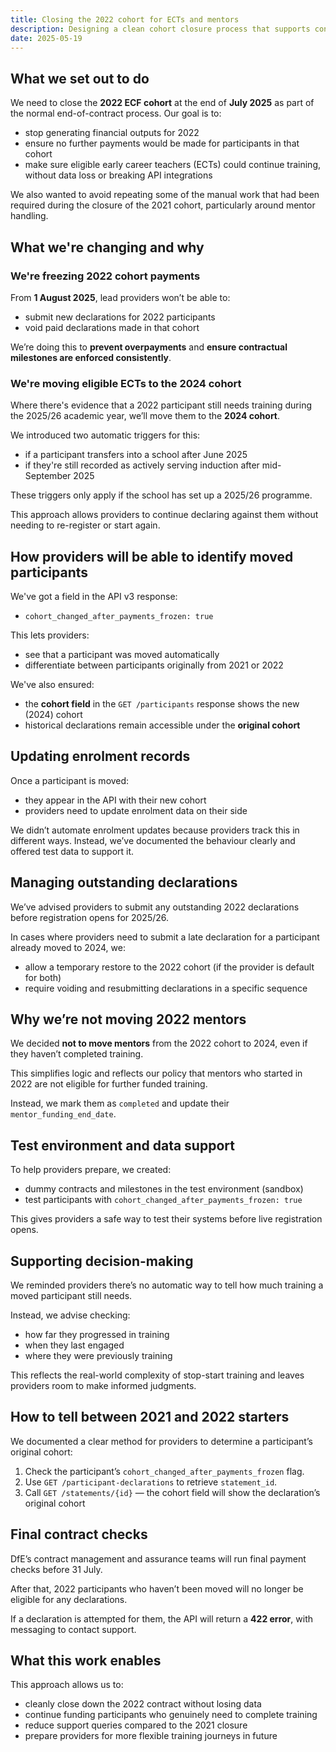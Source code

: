 ```yaml
--- 
title: Closing the 2022 cohort for ECTs and mentors 
description: Designing a clean cohort closure process that supports continuity and reduces manual effort  
date: 2025-05-19 
--- 
```


## What we set out to do 

We need to close the **2022 ECF cohort** at the end of **July 2025** as part of the normal end-of-contract process. Our goal is to: 

* stop generating financial outputs for 2022 
* ensure no further payments would be made for participants in that cohort 
* make sure eligible early career teachers (ECTs) could continue training, without data loss or breaking API integrations 

We also wanted to avoid repeating some of the manual work that had been required during the closure of the 2021 cohort, particularly around mentor handling.

## What we're changing and why 

### We're freezing 2022 cohort payments   

From **1 August 2025**, lead providers won’t be able to: 

* submit new declarations for 2022 participants 
* void paid declarations made in that cohort 

We’re doing this to **prevent overpayments** and **ensure contractual milestones are enforced consistently**. 

### We're moving eligible ECTs to the 2024 cohort   

Where there's evidence that a 2022 participant still needs training during the 2025/26 academic year, we’ll move them to the **2024 cohort**. 

We introduced two automatic triggers for this: 

* if a participant transfers into a school after June 2025 
* if they're still recorded as actively serving induction after mid-September 2025 

These triggers only apply if the school has set up a 2025/26 programme. 

This approach allows providers to continue declaring against them without needing to re-register or start again. 

## How providers will be able to identify moved participants 

We've got a field in the API v3 response:   

* `cohort_changed_after_payments_frozen: true` 

This lets providers: 

* see that a participant was moved automatically 
* differentiate between participants originally from 2021 or 2022 

We've also ensured: 

* the **cohort field** in the `GET /participants` response shows the new (2024) cohort 
* historical declarations remain accessible under the **original cohort** 

## Updating enrolment records 

Once a participant is moved: 

* they appear in the API with their new cohort 
* providers need to update enrolment data on their side 

We didn’t automate enrolment updates because providers track this in different ways. Instead, we’ve documented the behaviour clearly and offered test data to support it. 

## Managing outstanding declarations 

We’ve advised providers to submit any outstanding 2022 declarations before registration opens for 2025/26. 

In cases where providers need to submit a late declaration for a participant already moved to 2024, we: 

* allow a temporary restore to the 2022 cohort (if the provider is default for both) 
* require voiding and resubmitting declarations in a specific sequence 

## Why we’re not moving 2022 mentors 

We decided **not to move mentors** from the 2022 cohort to 2024, even if they haven’t completed training. 

This simplifies logic and reflects our policy that mentors who started in 2022 are not eligible for further funded training. 

Instead, we mark them as `completed` and update their `mentor_funding_end_date`. 

## Test environment and data support 

To help providers prepare, we created: 

* dummy contracts and milestones in the test environment (sandbox) 
* test participants with `cohort_changed_after_payments_frozen: true` 

This gives providers a safe way to test their systems before live registration opens. 

## Supporting decision-making 

We reminded providers there’s no automatic way to tell how much training a moved participant still needs. 

Instead, we advise checking: 

* how far they progressed in training 
* when they last engaged 
* where they were previously training 

This reflects the real-world complexity of stop-start training and leaves providers room to make informed judgments. 

## How to tell between 2021 and 2022 starters 

We documented a clear method for providers to determine a participant’s original cohort: 

1. Check the participant’s `cohort_changed_after_payments_frozen` flag. 
2. Use `GET /participant-declarations` to retrieve `statement_id`. 
3. Call `GET /statements/{id}` — the cohort field will show the declaration’s original cohort 

## Final contract checks 

DfE’s contract management and assurance teams will run final payment checks before 31 July.   

After that, 2022 participants who haven’t been moved will no longer be eligible for any declarations. 

If a declaration is attempted for them, the API will return a **422 error**, with messaging to contact support. 

## What this work enables 

This approach allows us to: 

* cleanly close down the 2022 contract without losing data 
* continue funding participants who genuinely need to complete training 
* reduce support queries compared to the 2021 closure 
* prepare providers for more flexible training journeys in future 
